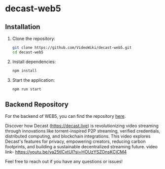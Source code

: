 # decast-web5

## Installation

1. Clone the repository:

    ```bash
    git clone https://github.com/VideoWiki/decast-web5.git
    cd decast-web5
    ```

2. Install dependencies:

    ```bash
    npm install
    ```

3. Start the application:

    ```bash
    npm run start
    ```

## Backend Repository

For the backend of WEB5, you can find the repository [here](https://github.com/VideoWiki/web5-backend-node).

Discover how Decast (https://decast.live) is revolutionizing video streaming through innovations like torrent-inspired P2P streaming, verified credentials, distributed computing, and blockchain integrations. This video explores Decast's features for privacy, empowering creators, reducing carbon footprints, and building a sustainable decentralized streaming future.
video link- https://youtu.be/va25tlCxtUI?si=HOUzYSZOnsKCjCM4

Feel free to reach out if you have any questions or issues!
